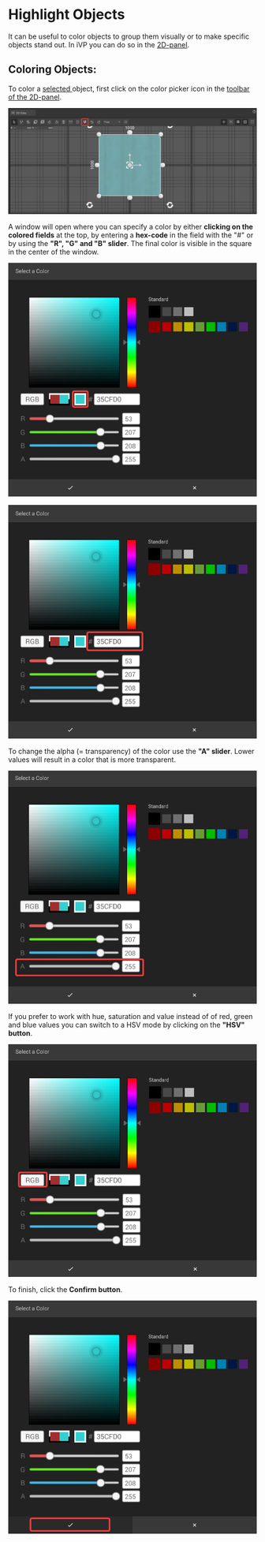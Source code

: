 # Highlight Objects

It can be useful to color objects to group them visually or to make specific objects stand out. In iVP you can do so in the [2D-panel](../user-interface/the-2d-panel.md).

## Coloring Objects:

To color a [selected ](selecting-and-moving-objects.md)object, first click on the color picker icon in the [toolbar of the 2D-panel](../user-interface/the-2d-panel.md#the-toolbar-of-the-2d-panel).

![](../../../.gitbook/assets/iVP_Planning_ObjectInteraction_HighlightsObjects.png)

A window will open where you can specify a color by either **clicking on the colored fields** at the top, by entering a **hex-code** in the field with the "#" or by using the **"R", "G" and "B" slider**. The final color is visible in the square in the center of the window.

![](../../../.gitbook/assets/iVP_Planning_ObjectInteraction_HighlightsObjectsColor.png)

![](../../../.gitbook/assets/iVP_Planning_ObjectInteraction_HighlightsObjectsColorHexa.png)

To change the alpha (= transparency) of the color use the **"A" slider**. Lower values will result in a color that is more transparent.

![](../../../.gitbook/assets/iVP_Planning_ObjectInteraction_HighlightsObjectsTransparency.png)

If you prefer to work with hue, saturation and value instead of of red, green and blue values you can switch to a HSV mode by clicking on the **"HSV" button**.

![](../../../.gitbook/assets/iVP_Planning_ObjectInteraction_HighlightsObjectsColorModell.png)

To finish, click the **Confirm button**.

![](../../../.gitbook/assets/iVP_Planning_ObjectInteraction_HighlightsObjectsConfirm.png)
